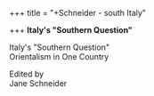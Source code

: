 +++
title = "+Schneider - south Italy"

+++
**Italy's "Southern Question"** 




Italy's "Southern Question"  
Orientalism in One Country

Edited by   
Jane Schneider 




